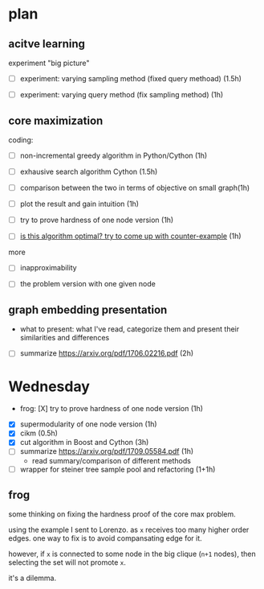 # plan

## acitve learning

experiment "big picture"

- [ ] experiment: varying sampling method (fixed query methoad) (1.5h)
- [ ] experiment: varying query method (fix sampling method) (1h)


## core maximization

coding:

- [ ] non-incremental greedy algorithm in Python/Cython (1h)
- [ ] exhausive search algorithm Cython (1.5h)
- [ ] comparison between the two in terms of objective on small graph(1h)
- [ ] plot the result and gain intuition (1h)


- [ ] try to prove hardness of one node version (1h)
- [ ] [is this algorithm optimal? try to come up with counter-example](december/subcore-algorithm.md) (1h)

more

- [ ] inapproximability
- [ ] the problem version with one given node


## graph embedding presentation

- what to present: what I've read, categorize them and present their similarities and differences
- [ ] summarize https://arxiv.org/pdf/1706.02216.pdf (2h)


# Wednesday

- frog: [X] try to prove hardness of one node version (1h)
- [X] supermodularity of one node version (1h)
- [X] cikm (0.5h)
- [X] cut algorithm in Boost and Cython (3h)
- [ ] summarize https://arxiv.org/pdf/1709.05584.pdf (1h)
  - read summary/comparison of different methods
- [ ] wrapper for steiner tree sample pool and refactoring (1+1h)

## frog

some thinking on fixing the hardness proof of the core max problem. 

using the example I sent to Lorenzo. as `x` receives too many higher order edges. one way to fix is to avoid compansating edge for it. 

however, if `x` is connected to some node in the big clique (`n+1` nodes), then selecting the set will not promote `x`.

it's a dilemma. 

